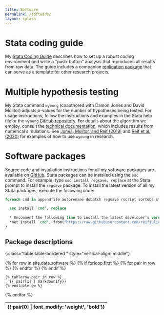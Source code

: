 ```yaml
---
title: Software
permalink: /software/
layout: splash
---
```



# Stata coding guide
My [Stata Coding Guide](/guide) describes how to set up a robust coding environment and write a "push-button" analysis that reproduces all results from raw data. The guide includes a companion [replication package](https://github.com/reifjulian/my-project) that can serve as a template for other research projects.

# Multiple hypothesis testing
My Stata command `wyoung` (coauthored with Damon Jones and David Molitor) adjusts *p*-values for the number of hypotheses being tested. For usage instructions, follow the instructions and examples in the Stata help file or the `wyoung` [GitHub repository](https://github.com/reifjulian/wyoung). For details about the algorithm we employ, consult the [technical documentation](/wyoung/documentation/wyoung.pdf), which includes results from numerical simulations. See [Jones, Molitor, and Reif (2019)](/research/reif.qje.2019.wellness.pdf) and [Reif et al. (2020)](/research/reif.jamaim.2020.wellness.pdf) for examples of how to use `wyoung` in research.

# Software packages
Source code and installation instructions for all my software packages are available on [GitHub](https://github.com/reifjulian). Stata packages can be installed using the `ssc` command. For example, type `ssc install regsave, replace` at the Stata prompt to install the `regsave` package. To install the latest version of all my Stata packages, execute the following code:
```stata
foreach cmd in appendfile autorename dobatch regsave rscript sortobs strgroup svret texsave wyoung {

  ssc install `cmd', replace
  
  * Uncomment the following line to install the latest developer's version
  *net install `cmd', from("https://raw.githubusercontent.com/reifjulian/`cmd'/master") replace
}
```


## Package descriptions

{:class="table table-bordered " style="vertical-align: middle"}
<table>
  {% for row in site.data.software %}
    {% if forloop.first %}
	  <thead>
      <tr>
      {% for pair in row %}
        <th>{{ pair[0] | font_modify: 'weight', 'bold'}}</th>
      {% endfor %}
      </tr>
	  </thead>
    {% endif %}

    {% tablerow pair in row %}
      {{ pair[1] | markdownify}}
    {% endtablerow %}
  {% endfor %}
</table>



